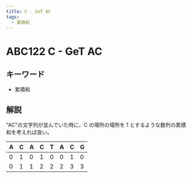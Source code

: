 ```yaml
---
title: C - GeT AC
tags:
  - 累積和
---
```


# ABC122 C - GeT AC

## キーワード

- 累積和

## 解説

"AC"の文字列が並んでいた時に、C の場所の場所を 1 とするような数列の累積和を考えれば良い。

| A   | C   | A   | C   | T   | A   | C   | G   |
| --- | --- | --- | --- | --- | --- | --- | --- |
| 0   | 1   | 0   | 1   | 0   | 0   | 1   | 0   |
| 0   | 1   | 1   | 2   | 2   | 2   | 3   | 3   |
